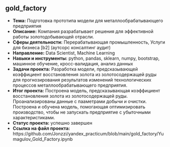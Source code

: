 <h2>gold_factory</h2>
<ul>
<li><b>Тема:</b> Подготовка прототипа модели для металлообрабатывающего предприятия
<li><b>Описание:</b> Компания разрабатывает решения для эффективной работы золотодобывающей отрасли. 
<li><b>Сферы деятельности:</b> Перерабатывающая промышленность, Услуги для бизнеса [b2] (аутсорс консалтинг аудит)  
<li><b>Направление:</b> Data Scientist, Machine Learning
<li><b>Навыки и инструменты:</b> python, pandas, sklearn, numpy, bootstrap, машинное обучение, кросс-валидация, анализ данных
<li><b>Задачи проекта:</b> Разработка модели, предсказывающей коэффициент восстановления золота из золотосодержащей руды для прогнозирования результатов изменений технологических процессов металлообрабатывающего предприятия.
<li><b>Итог проекта:</b> Построена модель, предсказывающая коэффициент восстановления золота из золотосодержащей руды. Проанализированы данные с пааметрами добычи и очистки. Построена и обучена модель, помогающая оптимизировать производство, чтобы не запускать предприятие с убыточными характеристиками.
<li><b>Статус проекта:</b> успешно завершен 
<li><b>Ссылка на файл проекта:</b> https://github.com/Jonzzi/yandex_practicum/blob/main/gold_factory/Yumagulov_Gold_Factory.ipynb
</ul>
